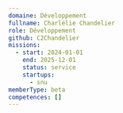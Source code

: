 ```yaml
---
domaine: Développement
fullname: Charlélie Chandelier
role: Développement
github: C2Chandelier
missions:
  - start: 2024-01-01
    end: 2025-12-01
    status: service
    startups:
      - snu
memberType: beta
competences: []
---
```

